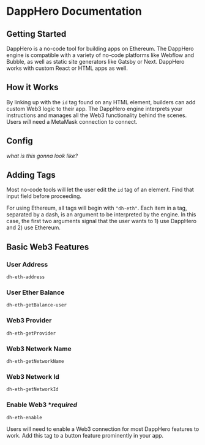 # DappHero Documentation

## Getting Started
DappHero is a no-code tool for building apps on Ethereum. The DappHero engine is compatible with a variety of no-code platforms like Webflow and Bubble, as well as static site generators like Gatsby or Next. DappHero works with custom React or HTML apps as well.

## How it Works
By linking up with the `id` tag found on any HTML element, builders can add custom Web3 logic to their app. The DappHero engine interprets your instructions and manages all the Web3 functionality behind the scenes. Users *will* need a MetaMask connection to connect.

## Config
*what is this gonna look like?*

## Adding Tags
Most no-code tools will let the user edit the `id` tag of an element. Find that input field before proceeding. 

For using Ethereum, all tags will begin with `"dh-eth"`. Each item in a tag, separated by a dash, is an argument to be interpreted by the engine. In this case, the first two arguments signal that the user wants to 1) use DappHero and 2) use Ethereum.


## Basic Web3 Features

### User Address
`dh-eth-address`

### User Ether Balance
`dh-eth-getBalance-user`

### Web3 Provider
`dh-eth-getProvider`

### Web3 Network Name
`dh-eth-getNetworkName`

### Web3 Network Id
`dh-eth-getNetworkId`

### Enable Web3 **required*
`dh-eth-enable`

Users will need to enable a Web3 connection for most DappHero features to work. Add this tag to a button feature prominently in your app. 


